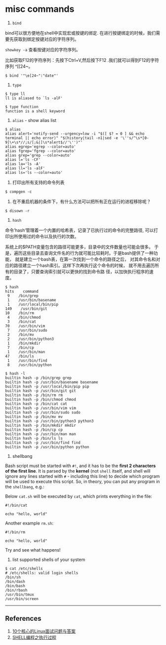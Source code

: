 misc commands
=====================

1. `bind`

  bind可以很方便地在shell中实现宏或按键的绑定.
  在进行按键绑定的时候，我们需要先获取到绑定按键对应的字符序列。

  `showkey -a` 查看按键对应的字符序列。

  比如获取F12的字符序列：先按下Ctrl+V,然后按下F12 .我们就可以得到F12的字符序列 ^[[24~。


  ```shell
  $ bind '"\e[24~":"date"'
  ```

1. `type`

  ```shell
  $ type ll
  ll is aliased to `ls -alF'

  $ type function
  function is a shell keyword
  ```

1. `alias` - show alias list

  ```shell
  $ alias
  alias alert='notify-send --urgency=low -i "$([ $? = 0 ] && echo terminal || echo error)" "$(history|tail -n1|sed -e '\''s/^\s*[0-9]\+\s*//;s/[;&|]\s*alert$//'\'')"'
  alias egrep='egrep --color=auto'
  alias fgrep='fgrep --color=auto'
  alias grep='grep --color=auto'
  alias l='ls -CF'
  alias la='ls -A'
  alias ll='ls -alF'
  alias ls='ls --color=auto'
  ```


1. 打印出所有支持的命令列表

  ```shell
  $ compgen -c
  ```

1. 在不重启机器的条件下，有什么方法可以把所有正在运行的进程移除呢？

  ```shell
  $ disown -r
  ```

1. `hash`

  命令’hash’管理着一个内置的哈希表，记录了已执行过的命令的完整路径, 
  可以打印出所使用过的命令以及执行的次数。

  系统上的$PATH变量包含的路径可能更多，目录中的文件数量也可能会很多。
  于是，遍历这些目录去查询文件名的行为就可能比较耗时。于是bash提供了一种功能，
  就是建立一个bash表，在第一次找到一个命令的路径之后，
  对其命令名和对应的路径建立一个hash索引。这样下次再执行这个命令的时候，
  就不用去遍历所有的目录了，只要查询索引就可以更快的找到命令路
  径，以加快执行程序的速度。

  ```shell
  $ hash
  hits    command
   9    /bin/grep
   1    /usr/bin/basename
   1    /usr/local/bin/pip
 149    /usr/bin/git
  10    /bin/rm
   4    /bin/chmod
   3    /bin/cat
  70    /usr/bin/vim
   7    /usr/bin/sudo
   2    /bin/mv
   2    /usr/bin/python3
   1    /bin/mkdir
   7    /bin/cp
   1    /usr/bin/man
  47    /bin/ls
   1    /usr/bin/find
   8    /usr/bin/python

  $ hash -l
  builtin hash -p /bin/grep grep
  builtin hash -p /usr/bin/basename basename
  builtin hash -p /usr/local/bin/pip pip
  builtin hash -p /usr/bin/git git
  builtin hash -p /bin/rm rm
  builtin hash -p /bin/chmod chmod
  builtin hash -p /bin/cat cat
  builtin hash -p /usr/bin/vim vim
  builtin hash -p /usr/bin/sudo sudo
  builtin hash -p /bin/mv mv
  builtin hash -p /usr/bin/python3 python3
  builtin hash -p /bin/mkdir mkdir
  builtin hash -p /bin/cp cp
  builtin hash -p /usr/bin/man man
  builtin hash -p /bin/ls ls
  builtin hash -p /usr/bin/find find
  builtin hash -p /usr/bin/python python
  ```

1. shellbang

  Bash script must be started with `#!`, and it has to be the **first 2 characters
  of the first line**. It is parsed by the **kernel** (not `shell` itself, and
  shell will ignore any lines started with `#` - including this line) to
  decide which program will be used to execute this script. So, in theory,
  you can put any program in the `shellbang`, e.g.:

  Below `cat.sh` will be executed by `cat`, which prints everything in the file:

  ```shell
  #!/bin/cat

  echo "hello, world"
  ```

  Another example `rm.sh`:

  ```shell
  #!/bin/rm

  echo "hello, world"
  ```
  Try and see what happens!

1. list supported shells of your system

  ```shell
  $ cat /etc/shells
  # /etc/shells: valid login shells
  /bin/sh
  /bin/dash
  /bin/bash
  /bin/rbash
  /usr/bin/tmux
  /usr/bin/screen
  ```

------------

## References
1. [10个核心的Linux面试问题与答案](http://www.geekfan.net/8571/)
1. [SHELL编程之执行过程](http://mp.weixin.qq.com/s?__biz=MzIxNDMyODgyMA==&mid=2247483666&idx=1&sn=b3df5f3f8d8803fb88719463388db4ed&scene=0#wechat_redirect)
